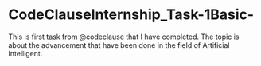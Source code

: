 # CodeClauseInternship_Task-1Basic-
This is first task from @codeclause that I have completed. The topic is about the advancement that have been done in the field of Artificial Intelligent. 
